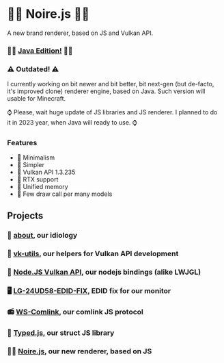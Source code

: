 # 👩‍🎤 Noire.js 👩‍🎤

A new brand renderer, based on JS and Vulkan API.

### 👩‍🎤 [Java Edition!](https://github.com/hydra2s/noire.java) 👩‍🎤

### ⚠️ Outdated! ⚠️

I currently working on bit newer and bit better, bit next-gen (but de-facto, it's improved clone) renderer engine, based on Java. Such version will usable for Minecraft.

⌚ Please, wait huge update of JS libraries and JS renderer. I planned to do it in 2023 year, when Java will ready to use. ⌚

### Features

- 📱 Minimalism
- 📱 Simpler
- 📱 Vulkan API 1.3.235
- 📱 RTX support
- 📱 Unified memory
- 📱 Few draw call per many models

## Projects

### 🥀 [about](https://github.com/hydra2s-info/about), our idiology
### 📀 [vk-utils](https://github.com/hydra2s/vk-utils), our helpers for Vulkan API development 
### 🍵 [Node.JS Vulkan API](https://github.com/hydra2s/node-vulkan-api), our nodejs bindings (alike LWJGL)
### 🖥️ [LG-24UD58-EDID-FIX](https://github.com/hydra2s/LG-24UD58-EDID-FIX), EDID fix for our monitor
### 📻 [WS-Comlink](https://github.com/hydra2s/ws-comlink), our comlink JS protocol
### 🧩 [Typed.js](https://github.com/hydra2s/typed.js), our struct JS library
### 👩‍🎤 [Noire.js](https://github.com/hydra2s/noire.js), our new renderer, based on JS
